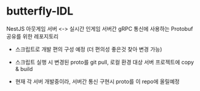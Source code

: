 # butterfly-IDL
NestJS 아웃게임 서버 <-> 실시간 인게임 서버간 gRPC 통신에 사용하는 Protobuf 공유를 위한 레포지토리 

* 스크립트로 개발 편의 구성 예정 (더 편의성 좋은것 찾아 변경 가능)
 - 스크립트 실행 시 변경된 proto를 git pull, 로컬 환경 대상 서버 프로젝트에 copy & build 

* 현재 각 서버 개발중이라, 서버간 통신 구현시 proto를 이 repo에 올릴예정

